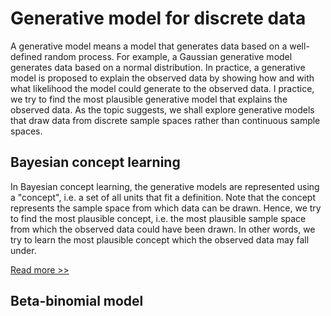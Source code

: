 # Generative model for discrete data
A generative model means a model that generates data based on a well-defined random process. For example, a Gaussian generative model generates data based on a normal distribution. In practice, a generative model is proposed to explain the observed data by showing how and with what likelihood the model could generate to the observed data. I  practice, we try to find the most plausible generative model that explains the observed data. As the topic suggests, we shall explore generative models that draw data from discrete sample spaces rather than continuous sample spaces.

## Bayesian concept learning
In Bayesian concept learning, the generative models are represented using a "concept", i.e. a set of all units that fit a definition. Note that the concept represents the sample space from which data can be drawn. Hence, we try to find the most plausible concept, i.e. the most plausible sample space from which the observed data could have been drawn. In other words, we try to learn the most plausible concept which the observed data may fall under.

[Read more >>](https://github.com/pranigopu/mastersProject/blob/main/NOTES/generative-models-for-discrete-data/bayesian-concept-learning.md)

## Beta-binomial model
